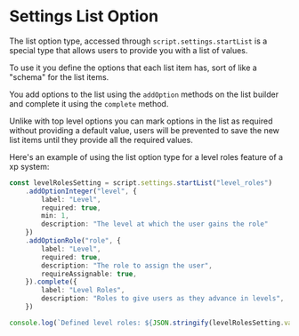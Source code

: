 # Settings List Option

The list option type, accessed through `script.settings.startList` is a special type that allows users to provide you with a list of values.

To use it you define the options that each list item has, sort of like a "schema" for the list items.

You add options to the list using the `addOption` methods on the list builder and complete it using the `complete` method.

Unlike with top level options you can mark options in the list as required without providing a default value, users will be prevented to save the new list items until they provide all the required values.

Here's an example of using the list option type for a level roles feature of a xp system:
```ts
const levelRolesSetting = script.settings.startList("level_roles")
    .addOptionInteger("level", {
        label: "Level",
        required: true,
        min: 1,
        description: "The level at which the user gains the role"
    })
    .addOptionRole("role", {
        label: "Level",
        required: true,
        description: "The role to assign the user",
        requireAssignable: true,
    }).complete({
        label: "Level Roles",
        description: "Roles to give users as they advance in levels",
    })

console.log(`Defined level roles: ${JSON.stringify(levelRolesSetting.value)}`)
```